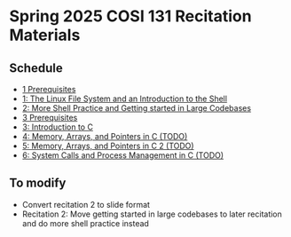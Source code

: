# Spring 2025 COSI 131 Recitation Materials
## Schedule 
- [1 Prerequisites](https://docs.google.com/document/d/1LgeGXhN8U5tIrEq-Ko20XhGfQ2TwrgvRbasubSXDzIA/edit?usp=sharing)
- [1: The Linux File System and an Introduction to the Shell](https://docs.google.com/presentation/d/1IC61qVDYNSHmCXLnODncdYYj9aUy9V6u4zGbnqCeRPw/edit?usp=sharing)  
- [2: More Shell Practice and Getting started in Large Codebases](https://drive.google.com/file/d/1KjHni7pq6DZVPNj4w1vlN6lRK-5G2djP/view?usp=sharing)  
- [3 Prerequisites](https://docs.google.com/document/d/1nX7ppSRtDO6LoDl7dMCkKqwhEiiyHNsyCt0UpFWZjGE/edit?usp=sharing)
- [3: Introduction to C](https://docs.google.com/presentation/d/1aRSxlus5zvhcfk0oW9baV_2OCk40H0wbSmar8dl7row/edit?usp=sharing)  
- [4: Memory, Arrays, and Pointers in C (TODO)]()
- [5: Memory, Arrays, and Pointers in C 2 (TODO)]()
- [6: System Calls and Process Management in C (TODO)]()

## To modify
- Convert recitation 2 to slide format
- Recitation 2: Move getting started in large codebases to later recitation and do more shell practice instead
